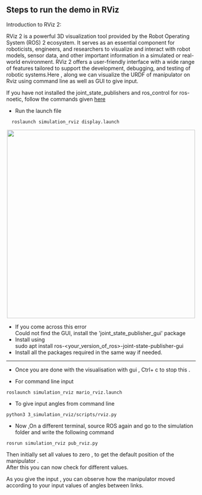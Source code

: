 ## Steps to run the demo in RViz 
Introduction to RViz 2:

RViz 2 is a powerful 3D visualization tool provided by the Robot Operating System (ROS) 2 ecosystem. It serves as an essential component for roboticists, engineers, and researchers to visualize and interact with robot models, sensor data, and other important information in a simulated or real-world environment. RViz 2 offers a user-friendly interface with a wide range of features tailored to support the development, debugging, and testing of robotic systems.Here , along we can visualize the URDF of manipulator on Rviz using command line as well as GUI to give input.

If you have not installed the joint_state_publishers and ros_control for ros-noetic, follow the commands given [here](https://github.com/SRA-VJTI/MARIO/tree/master/2_simulation_dh)

*  Run the launch file
```
  roslaunch simulation_rviz display.launch 
```


<p align="center">
  <img src="../assets/launch1.png" width="500"/>
</p>


   *  If you come across this error  
Could not find the GUI, install the 'joint_state_publisher_gui' package  
   *  Install  using  
sudo apt install ros-<your_version_of_ros>-joint-state-publisher-gui
   * Install all the packages required in the same way if needed.
 
 ----------------------------------------------------------------------  
  
*  Once you are done with the visualisation with gui , Ctrl+ c to stop this .  
  
  
*  For command line input    

```
roslaunch simulation_rviz mario_rviz.launch    
```
* To give input angles from command line
```
python3 3_simulation_rviz/scripts/rviz.py
```
  
*  Now ,On a different terminal, source ROS again and go to the simulation folder and write the following command

```
rosrun simulation_rviz pub_rviz.py  
```
Then initially set all values to zero , to get the default position of the manipulator .  
After this you can now check for different values.

As you give the input , you can observe how the manipulator moved according to your input values of angles between links.
